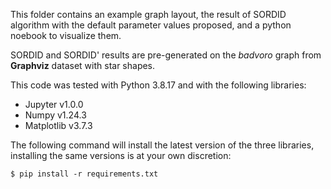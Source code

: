 This folder contains an example graph layout, the result of SORDID algorithm with the default parameter values proposed, and a python noebook to visualize them. 

SORDID and SORDID' results are pre-generated on the *badvoro* graph from **Graphviz** dataset with star shapes.

This code was tested with Python 3.8.17 and with the following libraries:
* Jupyter v1.0.0
* Numpy v1.24.3
* Matplotlib v3.7.3

The following command will install the latest version of the three libraries, installing the same versions is at your own discretion:

``$ pip install -r requirements.txt``